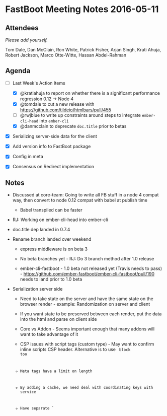 # FastBoot Meeting Notes 2016-05-11

## Attendees

_Please add yourself._

Tom Dale, Dan McClain, Ron White, Patrick Fisher, Arjan Singh, Krati
Ahuja, Robert Jackson, Marco Otte-Witte, Hassan Abdel-Rahman

## Agenda

- [ ] Last Week's Action Items

  - [x] @kratiahuja to report on whether there is a significant
        performance regression 0.12 -> Node 4
  - [x] @tomdale to cut a new release with
        https://github.com/tildeio/htmlbars/pull/455
  - [ ] @rwjblue to write up constraints around steps to integrate
        `ember-cli-head` into `ember-cli`
  - [x] @danmcclain to deprecate `doc.title` prior to betas

- [x] Serializing server-side data for the client
- [x] Add version info to FastBoot package
- [x] Config in meta
- [x] Consensus on Redirect implementation

## Notes

- Discussed at core-team: Going to write all FB stuff in a node 4 compat
  way, then convert to node 0.12 compat with babel at publish time

  - Babel transpiled can be faster

- RJ: Working on ember-cli-head into ember-cli
- doc.title dep landed in 0.7.4
- Rename branch landed over weekend

  - express middleware is on beta 3
  - No beta branches yet - RJ: Do 3 branch method after 1.0 release

  - ember-cli-fastboot - 1.0 beta not released yet (Travis needs to
    pass) - https://github.com/ember-fastboot/ember-cli-fastboot/pull/190
    needs to land prior to 1.0 beta

- Serialization server side

  - Need to take state on the server and have the same state on the
    browser render - example: Randomization on server and client

  - If you want state to be preserved between each render, put the
    data into the html and parse on client side
  - Core vs Addon - Seems important enough that many addons will want to take
    advantage of it

  - CSP issues with script tags (custom type) - May want to confirm inline scripts CSP header.
    Alternative is to use <code> block too

  - Meta tags have a limit on length
  - By adding a cache, we need deal with coordinating keys with
    service
  - Have separate `
